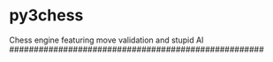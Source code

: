 py3chess
===========

Chess engine featuring move validation and stupid AI
####################################################


